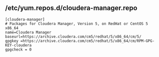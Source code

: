 ## /etc/yum.repos.d/cloudera-manager.repo

```
[cloudera-manager]
# Packages for Cloudera Manager, Version 5, on RedHat or CentOS 5 x86_64
name=Cloudera Manager
baseurl=https://archive.cloudera.com/cm5/redhat/5/x86_64/cm/5/
gpgkey =https://archive.cloudera.com/cm5/redhat/5/x86_64/cm/RPM-GPG-KEY-cloudera 
gpgcheck = 0
```
